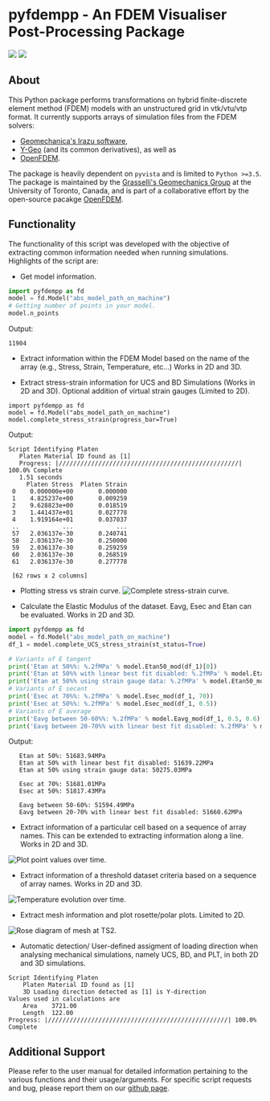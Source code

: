 # pyfdempp - An FDEM Visualiser Post-Processing Package
![](./images/python_version_logo.png)
![](./images/pypi_install.png)
## About

This Python package performs transformations on hybrid finite-discrete element method (FDEM) models with an unstructured grid in vtk/vtu/vtp format. It currently supports arrays of simulation files from the FDEM solvers:
- [Geomechanica's Irazu software](https://www.geomechanica.com/software/),
- [Y-Geo](https://geogroup.utoronto.ca/software/) (and its common derivatives), as well as 
- [OpenFDEM](https://openfdem.com/html/index.html).

The package is heavily dependent on `pyvista` and is limited to `Python >=3.5`. The package is maintained by the [Grasselli's Geomechanics Group](https://geogroup.utoronto.ca/) at the University of Toronto, Canada, and is part of a collaborative effort by the open-source pacakge [OpenFDEM](https://openfdem.com/html/index.html).

## Functionality

The functionality of this script was developed with the objective of extracting common information needed when running simulations. Highlights of the script are:

- Get model information.
```python
import pyfdempp as fd
model = fd.Model("abs_model_path_on_machine")
# Getting number of points in your model.
model.n_points
```
Output:
```console
11904
```

- Extract information within the FDEM Model based on the name of the array (e.g., Stress, Strain, Temperature, etc...) Works in 2D and 3D.

- Extract stress-strain information for UCS and BD Simulations (Works in 2D and 3D). Optional addition of virtual strain gauges (Limited to 2D).
```python3
import pyfdempp as fd
model = fd.Model("abs_model_path_on_machine")
model.complete_stress_strain(progress_bar=True)
```
Output:
```console
Script Identifying Platen
   Platen Material ID found as [1]
   Progress: |//////////////////////////////////////////////////| 100.0% Complete
   1.51 seconds
     Platen Stress  Platen Strain
 0    0.000000e+00       0.000000
 1    4.825237e+00       0.009259
 2    9.628823e+00       0.018519
 3    1.441437e+01       0.027778
 4    1.919164e+01       0.037037
 ..            ...            ...
 57   2.036137e-30       0.240741
 58   2.036137e-30       0.250000
 59   2.036137e-30       0.259259
 60   2.036137e-30       0.268519
 61   2.036137e-30       0.277778
 
 [62 rows x 2 columns]
```
- Plotting stress vs strain curve.
![Complete stress-strain curve.](./images/stress_strain.png)

- Calculate the Elastic Modulus of the dataset. Eavg, Esec and Etan can be evaluated. Works in 2D and 3D.
```python
import pyfdempp as fd
model = fd.Model("abs_model_path_on_machine")
df_1 = model.complete_UCS_stress_strain(st_status=True)

# Variants of E tangent
print('Etan at 50%%: %.2fMPa' % model.Etan50_mod(df_1)[0])
print('Etan at 50%% with linear best fit disabled: %.2fMPa' % model.Etan50_mod(df_1, linear_bestfit=False)[0])
print('Etan at 50%% using strain gauge data: %.2fMPa' % model.Etan50_mod(df_1, loc_strain='Gauge Displacement Y', plusminus_range=1)[0])
# Variants of E secant
print('Esec at 70%%: %.2fMPa' % model.Esec_mod(df_1, 70))
print('Esec at 50%%: %.2fMPa' % model.Esec_mod(df_1, 0.5))
# Variants of E average
print('Eavg between 50-60%%: %.2fMPa' % model.Eavg_mod(df_1, 0.5, 0.6)[0])
print('Eavg between 20-70%% with linear best fit disabled: %.2fMPa' % model.Eavg_mod(df_1, 0.2, 0.7, linear_bestfit=False)[0])
```
Output:
```console
   Etan at 50%: 51683.94MPa
   Etan at 50% with linear best fit disabled: 51639.22MPa
   Etan at 50% using strain gauge data: 50275.03MPa
   
   Esec at 70%: 51681.01MPa
   Esec at 50%: 51817.43MPa
   
   Eavg between 50-60%: 51594.49MPa
   Eavg between 20-70% with linear best fit disabled: 51660.62MPa
```

- Extract information of a particular cell based on a sequence of array names. This can be extended to extracting information along a line. Works in 2D and 3D.

![Plot point values over time.](./images/plot_point_over_time.png)

- Extract information of a threshold dataset criteria based on a sequence of array names. Works in 2D and 3D.

![Temperature evolution over time.](./images/temp_evolution.png)

- Extract mesh information and plot rosette/polar plots. Limited to 2D.

![Rose diagram of mesh at TS2.](./images/mesh_rose_diagram.png)

- Automatic detection/ User-defined assigment of loading direction when analysing mechanical simulations, namely UCS, BD, and PLT, in both 2D and 3D simulations.
```console
Script Identifying Platen
	Platen Material ID found as [1]
	3D Loading direction detected as [1] is Y-direction
Values used in calculations are
	Area	3721.00
	Length	122.00
Progress: |//////////////////////////////////////////////////| 100.0% Complete
```

## Additional Support 

Please refer to the user manual for detailed information pertaining to the various functions and their usage/arguments. For specific script requests and bug, please report them on our [github page](https://github.com/OpenFDEM). 
